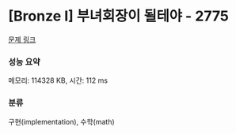 # [Bronze I] 부녀회장이 될테야 - 2775 

[문제 링크](https://www.acmicpc.net/problem/2775) 

### 성능 요약

메모리: 114328 KB, 시간: 112 ms

### 분류

구현(implementation), 수학(math)

